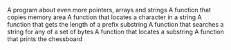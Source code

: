 A program about even more pointers, arrays and strings
A function that copies memory area
A function that locates a character in a string
A function that gets the length of a prefix substring
A function that searches a string for any of a set of bytes
A function that locates a substring
A function that prints the chessboard
